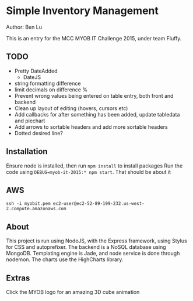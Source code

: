Simple Inventory Management
===========================

Author: Ben Lu

This is an entry for the MCC MYOB IT Challenge 2015, under team Fluffy.

TODO
----

* Pretty DateAdded
    * DateJS
* string formatting difference
* limit decimals on difference %
* Prevent wrong values being entered on table entry, both front and backend
* Clean up layout of editing (hovers, cursors etc)
* Add callbacks for after something has been added, update tabledata and piechart
* Add arrows to sortable headers and add more sortable headers
* Dotted desired line?

Installation
------------

Ensure node is installed, then run `npm install` to install packages
Run the code using `DEBUG=myob-it-2015:* npm start`. 
That should be about it

AWS
---

```
ssh -i myobit.pem ec2-user@ec2-52-89-199-232.us-west-2.compute.amazonaws.com
```

About
-----

This project is run using NodeJS, with the Express framework, using Stylus for CSS and autoprefixer. The backend is a NoSQL database using MongoDB.
Templating engine is Jade, and node service is done through nodemon.
The charts use the HighCharts library.

Extras
------

Click the MYOB logo for an amazing 3D cube animation
